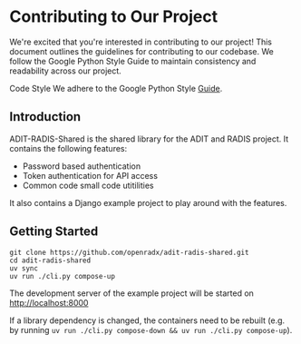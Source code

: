 # Contributing to Our Project

We're excited that you're interested in contributing to our project! This document outlines the
guidelines for contributing to our codebase. We follow the Google Python Style Guide to maintain
consistency and readability across our project.

Code Style
We adhere to the Google Python Style [Guide](https://google.github.io/styleguide/pyguide.html).

## Introduction

ADIT-RADIS-Shared is the shared library for the ADIT and RADIS project. It contains the following
features:

- Password based authentication
- Token authentication for API access
- Common code small code utitilities

It also contains a Django example project to play around with the features.

## Getting Started

```terminal
git clone https://github.com/openradx/adit-radis-shared.git
cd adit-radis-shared
uv sync
uv run ./cli.py compose-up
```

The development server of the example project will be started on <http://localhost:8000>

If a library dependency is changed, the containers need to be rebuilt (e.g. by running
`uv run ./cli.py compose-down && uv run ./cli.py compose-up`).
